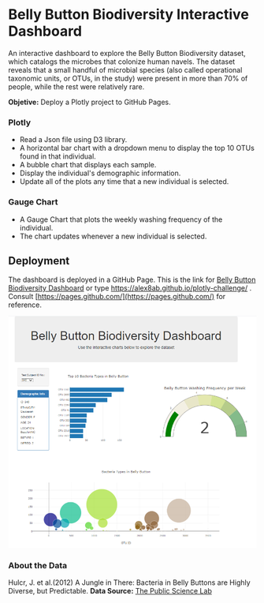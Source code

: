 # Belly Button Biodiversity Interactive Dashboard
An interactive dashboard to explore the Belly Button Biodiversity dataset, which catalogs the microbes that colonize human navels. The dataset reveals that a small handful of microbial species (also called operational taxonomic units, or OTUs, in the study) were present in more than 70% of people, while the rest were relatively rare.

**Objetive:** Deploy a Plotly project to GitHub Pages.

### Plotly

- Read a Json file using D3 library.
- A horizontal bar chart with a dropdown menu to display the top 10 OTUs found in that individual.
- A bubble chart that displays each sample.
- Display the individual's demographic information.
- Update all of the plots any time that a new individual is selected.

### Gauge Chart

- A Gauge Chart that plots the weekly washing frequency of the individual.
- The chart updates whenever a new individual is selected.

## Deployment

The dashboard is deployed in a GitHub Page. This is the link for [Belly Button Biodiversity Dashboard](https://alex8ab.github.io/plotly-challenge/) or type https://alex8ab.github.io/plotly-challenge/ . Consult [https://pages.github.com/](https://pages.github.com/) for reference. 

![Dashboard](/Dashboard.png)

### About the Data
Hulcr, J. et al.(2012) A Jungle in There: Bacteria in Belly Buttons are Highly Diverse, but Predictable. **Data Source:** [The Public Science Lab](http://robdunnlab.com/projects/belly-button-biodiversity/results-and-data/)

